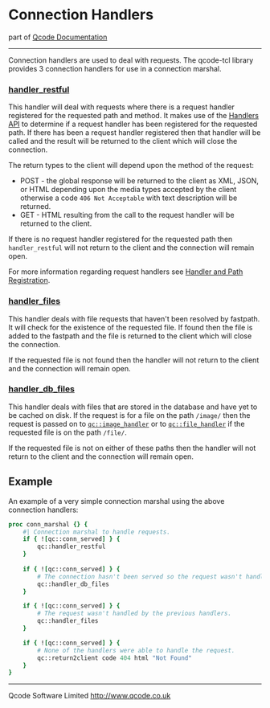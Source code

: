 Connection Handlers
======================

part of [Qcode Documentation](index.md)

* * *
Connection handlers are used to deal with requests. The qcode-tcl library provides 3 connection handlers for use in a connection marshal.

### [handler_restful]

This handler will deal with requests where there is a request handler registered for the requested path and method. It makes use of the [Handlers API] to determine if a request handler has been registered for the requested path. If there has been a request handler registered then that handler will be called and the result will be returned to the client which will close the connection.

The return types to the client will depend upon the method of the request:

* POST - the global response will be returned to the client as XML, JSON, or HTML depending upon the media types accepted by the client otherwise a code `406 Not Acceptable` with text description will be returned.
* GET  - HTML resulting from the call to the request handler will be returned to the client.

If there is no request handler registered for the requested path then `handler_restful` will not return to the client and the connection will remain open.

For more information regarding request handlers see [Handler and Path Registration].


### [handler_files]

This handler deals with file requests that haven't been resolved by fastpath. It will check for the existence of the requested file. If found then the file is added to the fastpath and the file is returned to the client which will close the connection.

If the requested file is not found then the handler will not return to the client and the connection will remain open.


### [handler_db_files]

This handler deals with files that are stored in the database and have yet to be cached on disk. If the request is for a file on the path `/image/` then the request is passed on to [`qc::image_handler`](procs/image_handler.md) or to [`qc::file_handler`](procs/file_handler.md) if the requested file is on the path `/file/`.

If the requested file is not on either of these paths then the handler will not return to the client and the connection will remain open.


Example
-------

An example of a very simple connection marshal using the above connection handlers:

```tcl
proc conn_marshal {} {
    #| Connection marshal to handle requests.
    if { ![qc::conn_served] } {
        qc::handler_restful
    }
    
    if { ![qc::conn_served] } {
        # The connection hasn't been served so the request wasn't handled by handler_restful.
        qc::handler_db_files
    }

    if { ![qc::conn_served] } {
        # The request wasn't handled by the previous handlers.
        qc::handler_files
    }

    if { ![qc::conn_served] } {
        # None of the handlers were able to handle the request.
        qc::return2client code 404 html "Not Found"
    }
}
```

* * *

Qcode Software Limited <http://www.qcode.co.uk>

[Handler and Path Registration]: registration.md
[Handlers API]: handlers-api.md
[handler_restful]: procs/handler_restful.md
[handler_files]: procs/handler_files.md
[handler_db_files]: procs/handler_db_files.md
